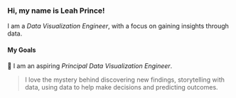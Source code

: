 
<!---
LeahPrince/LeahPrince is a ✨ special ✨ repository because its `README.md` (this file) appears on your GitHub profile.
You can click the Preview link to take a look at your changes.
--->

### Hi, my name is Leah Prince! 
I am a *Data Visualization Engineer*, with a focus on gaining insights through data. 
#### My Goals

:dizzy: I am an aspiring *Principal Data Visualization Engineer*. 
>I love the mystery behind discovering new findings, storytelling with data, using data to help make decisions and predicting outcomes.

